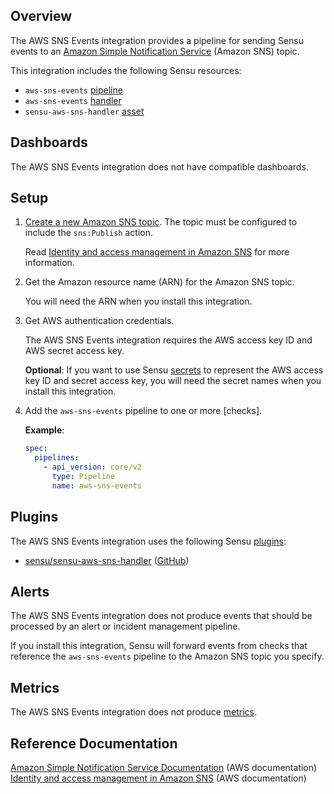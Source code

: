 ## Overview

<!-- Sensu Integration description; supports markdown -->

The AWS SNS Events integration provides a pipeline for sending Sensu events to an [Amazon Simple Notification Service] (Amazon SNS) topic.

<!-- Provide a high level overview of the integration contents (e.g. checks, filters, mutators, handlers, assets, etc) -->

This integration includes the following Sensu resources:

* `aws-sns-events` [pipeline]
* `aws-sns-events` [handler]
* `sensu-aws-sns-handler` [asset]

## Dashboards

<!-- List of supported dashboards w/ screenshots (supports png, jpeg, and gif images; relative paths only; e.g. `![](img/dashboard-1.png)` )-->

The AWS SNS Events integration does not have compatible dashboards.

## Setup

<!-- Sensu Integration setup instructions, including Sensu agent configuration and external component configuration -->
<!-- EXAMPLE: what configuration (if any) is required in a third-party service to enable monitoring? -->

1. [Create a new Amazon SNS topic][creating an Amazon SNS topic]. The topic must be configured to include the `sns:Publish` action.

   Read [Identity and access management in Amazon SNS] for more information.

1. Get the Amazon resource name (ARN) for the Amazon SNS topic.

   You will need the ARN when you install this integration.

1. Get AWS authentication credentials.
   
   The AWS SNS Events integration requires the AWS access key ID and AWS secret access key.

   **Optional**: If you want to use Sensu [secrets] to represent the AWS access key ID and secret access key, you will need the secret names when you install this integration.

1. Add the `aws-sns-events` pipeline to one or more [checks].
   
   **Example**:

   ```yaml
   spec:
     pipelines:
       - api_version: core/v2
         type: Pipeline
         name: aws-sns-events
   ```

## Plugins

<!-- Links to any Sensu Integration dependencies (i.e. Sensu Plugins) -->

The AWS SNS Events integration uses the following Sensu [plugins]:

- [sensu/sensu-aws-sns-handler][sensu-aws-sns-handler-bonsai] ([GitHub][sensu-aws-sns-handler-github])

## Alerts

<!-- List of all alerts generated by this integration. -->

The AWS SNS Events integration does not produce events that should be processed by an alert or incident management pipeline.

If you install this integration, Sensu will forward events from checks that reference the `aws-sns-events` pipeline to the Amazon SNS topic you specify.

## Metrics

<!-- List of all metrics or events collected by this integration. -->

The AWS SNS Events integration does not produce [metrics].

## Reference Documentation

[Amazon Simple Notification Service Documentation] (AWS documentation)
[Identity and access management in Amazon SNS] (AWS documentation)


<!-- Links -->
[check]: https://docs.sensu.io/sensu-go/latest/observability-pipeline/observe-schedule/checks/
[asset]: https://docs.sensu.io/sensu-go/latest/plugins/assets/
[subscription]: https://docs.sensu.io/sensu-go/latest/observability-pipeline/observe-schedule/subscriptions/
[subscriptions]: https://docs.sensu.io/sensu-go/latest/observability-pipeline/observe-schedule/subscriptions/
[agents]: https://docs.sensu.io/sensu-go/latest/observability-pipeline/observe-schedule/agent/
[annotation]: https://docs.sensu.io/sensu-go/latest/observability-pipeline/observe-schedule/agent/#general-configuration-flags
[plugins]: https://docs.sensu.io/sensu-go/latest/plugins/
[metrics]: https://docs.sensu.io/sensu-go/latest/observability-pipeline/observe-schedule/metrics/
[pipeline]: https://docs.sensu.io/sensu-go/latest/observability-pipeline/observe-process/pipelines/
[handler]: https://docs.sensu.io/sensu-go/latest/observability-pipeline/observe-process/handlers/
[secret]: https://docs.sensu.io/sensu-go/latest/operations/manage-secrets/secrets/
[secrets]: https://docs.sensu.io/sensu-go/latest/operations/manage-secrets/secrets/
[tokens]: https://docs.sensu.io/sensu-go/latest/observability-pipeline/observe-schedule/tokens/
[sensu-plus]: https://sensu.io/features/analytics
[sensu-aws-sns-handler-bonsai]: https://bonsai.sensu.io/assets/sensu/sensu-aws-sns-handler
[sensu-aws-sns-handler-github]: https://github.com/sensu/sensu-aws-sns-handler
[Amazon Simple Notification Service]: https://aws.amazon.com/sns/
[Amazon Simple Notification Service Documentation]: https://docs.aws.amazon.com/sns/index.html
[creating an Amazon SNS topic]: https://docs.aws.amazon.com/sns/latest/dg/sns-create-topic.html
[Identity and access management in Amazon SNS]: https://docs.aws.amazon.com/sns/latest/dg/sns-authentication-and-access-control.html
